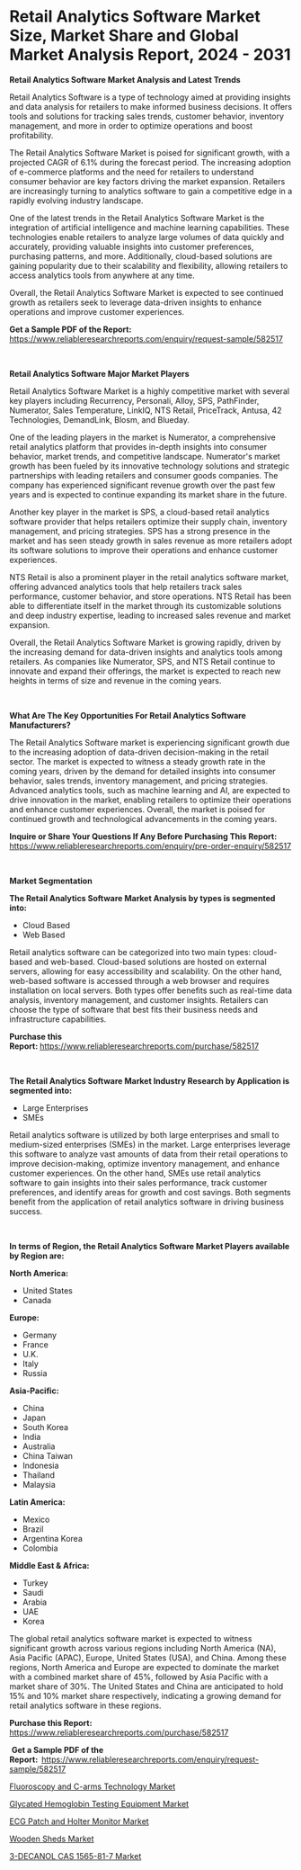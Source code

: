 <p><h1>Retail Analytics Software Market Size, Market Share and Global Market Analysis Report, 2024 - 2031</h1></p><p><strong>Retail Analytics Software Market Analysis and Latest Trends</strong></p>
<p><p>Retail Analytics Software is a type of technology aimed at providing insights and data analysis for retailers to make informed business decisions. It offers tools and solutions for tracking sales trends, customer behavior, inventory management, and more in order to optimize operations and boost profitability.</p><p>The Retail Analytics Software Market is poised for significant growth, with a projected CAGR of 6.1% during the forecast period. The increasing adoption of e-commerce platforms and the need for retailers to understand consumer behavior are key factors driving the market expansion. Retailers are increasingly turning to analytics software to gain a competitive edge in a rapidly evolving industry landscape.</p><p>One of the latest trends in the Retail Analytics Software Market is the integration of artificial intelligence and machine learning capabilities. These technologies enable retailers to analyze large volumes of data quickly and accurately, providing valuable insights into customer preferences, purchasing patterns, and more. Additionally, cloud-based solutions are gaining popularity due to their scalability and flexibility, allowing retailers to access analytics tools from anywhere at any time.</p><p>Overall, the Retail Analytics Software Market is expected to see continued growth as retailers seek to leverage data-driven insights to enhance operations and improve customer experiences.</p></p>
<p><strong>Get a Sample PDF of the Report:&nbsp;</strong> <a href="https://www.reliableresearchreports.com/enquiry/request-sample/582517">https://www.reliableresearchreports.com/enquiry/request-sample/582517</a></p>
<p>&nbsp;</p>
<p><strong>Retail Analytics Software Major Market Players</strong></p>
<p><p>Retail Analytics Software Market is a highly competitive market with several key players including Recurrency, Personali, Alloy, SPS, PathFinder, Numerator, Sales Temperature, LinkIQ, NTS Retail, PriceTrack, Antusa, 42 Technologies, DemandLink, Blosm, and Blueday. </p><p>One of the leading players in the market is Numerator, a comprehensive retail analytics platform that provides in-depth insights into consumer behavior, market trends, and competitive landscape. Numerator's market growth has been fueled by its innovative technology solutions and strategic partnerships with leading retailers and consumer goods companies. The company has experienced significant revenue growth over the past few years and is expected to continue expanding its market share in the future.</p><p>Another key player in the market is SPS, a cloud-based retail analytics software provider that helps retailers optimize their supply chain, inventory management, and pricing strategies. SPS has a strong presence in the market and has seen steady growth in sales revenue as more retailers adopt its software solutions to improve their operations and enhance customer experiences.</p><p>NTS Retail is also a prominent player in the retail analytics software market, offering advanced analytics tools that help retailers track sales performance, customer behavior, and store operations. NTS Retail has been able to differentiate itself in the market through its customizable solutions and deep industry expertise, leading to increased sales revenue and market expansion.</p><p>Overall, the Retail Analytics Software Market is growing rapidly, driven by the increasing demand for data-driven insights and analytics tools among retailers. As companies like Numerator, SPS, and NTS Retail continue to innovate and expand their offerings, the market is expected to reach new heights in terms of size and revenue in the coming years.</p></p>
<p>&nbsp;</p>
<p><strong>What Are The Key Opportunities For Retail Analytics Software Manufacturers?</strong></p>
<p><p>The Retail Analytics Software market is experiencing significant growth due to the increasing adoption of data-driven decision-making in the retail sector. The market is expected to witness a steady growth rate in the coming years, driven by the demand for detailed insights into consumer behavior, sales trends, inventory management, and pricing strategies. Advanced analytics tools, such as machine learning and AI, are expected to drive innovation in the market, enabling retailers to optimize their operations and enhance customer experiences. Overall, the market is poised for continued growth and technological advancements in the coming years.</p></p>
<p><strong>Inquire or Share Your Questions If Any Before Purchasing This Report:</strong> <a href="https://www.reliableresearchreports.com/enquiry/pre-order-enquiry/582517">https://www.reliableresearchreports.com/enquiry/pre-order-enquiry/582517</a></p>
<p>&nbsp;</p>
<p><strong>Market Segmentation</strong></p>
<p><strong>The Retail Analytics Software Market Analysis by types is segmented into:</strong></p>
<p><ul><li>Cloud Based</li><li>Web Based</li></ul></p>
<p><p>Retail analytics software can be categorized into two main types: cloud-based and web-based. Cloud-based solutions are hosted on external servers, allowing for easy accessibility and scalability. On the other hand, web-based software is accessed through a web browser and requires installation on local servers. Both types offer benefits such as real-time data analysis, inventory management, and customer insights. Retailers can choose the type of software that best fits their business needs and infrastructure capabilities.</p></p>
<p><strong>Purchase this Report:&nbsp;</strong><a href="https://www.reliableresearchreports.com/purchase/582517">https://www.reliableresearchreports.com/purchase/582517</a></p>
<p>&nbsp;</p>
<p><strong>The Retail Analytics Software Market Industry Research by Application is segmented into:</strong></p>
<p><ul><li>Large Enterprises</li><li>SMEs</li></ul></p>
<p><p>Retail analytics software is utilized by both large enterprises and small to medium-sized enterprises (SMEs) in the market. Large enterprises leverage this software to analyze vast amounts of data from their retail operations to improve decision-making, optimize inventory management, and enhance customer experiences. On the other hand, SMEs use retail analytics software to gain insights into their sales performance, track customer preferences, and identify areas for growth and cost savings. Both segments benefit from the application of retail analytics software in driving business success.</p></p>
<p>&nbsp;</p>
<p><strong>In terms of Region, the Retail Analytics Software Market Players available by Region are:</strong></p>
<p>
    <p> <strong> North America: </strong>
        <ul>
            <li>United States</li>
            <li>Canada</li>
        </ul>
        </p> 
    <p> <strong> Europe: </strong>
        <ul>
            <li>Germany</li>
            <li>France</li>
            <li>U.K.</li>
            <li>Italy</li>
            <li>Russia</li>
        </ul>
        </p> 
    <p> <strong> Asia-Pacific: </strong>
        <ul>
            <li>China</li>
            <li>Japan</li>
            <li>South Korea</li>
            <li>India</li>
            <li>Australia</li>
            <li>China Taiwan</li>
            <li>Indonesia</li>
            <li>Thailand</li>
            <li>Malaysia</li>
        </ul>
        </p> 
    <p> <strong> Latin America: </strong>
        <ul>
            <li>Mexico</li>
            <li>Brazil</li>
            <li>Argentina Korea</li>
            <li>Colombia</li>
        </ul>
        </p> 
    <p> <strong> Middle East & Africa: </strong>
        <ul>
            <li>Turkey</li>
            <li>Saudi</li>
            <li>Arabia</li>
            <li>UAE</li>
            <li>Korea</li>
        </ul>
    </p>
    </p>
<p><p>The global retail analytics software market is expected to witness significant growth across various regions including North America (NA), Asia Pacific (APAC), Europe, United States (USA), and China. Among these regions, North America and Europe are expected to dominate the market with a combined market share of 45%, followed by Asia Pacific with a market share of 30%. The United States and China are anticipated to hold 15% and 10% market share respectively, indicating a growing demand for retail analytics software in these regions.</p></p>
<p><strong>Purchase this Report: </strong><a href="https://www.reliableresearchreports.com/purchase/582517">https://www.reliableresearchreports.com/purchase/582517</a></p>
<p>&nbsp;<strong>Get a Sample PDF of the Report:&nbsp;&nbsp;</strong><a href="https://www.reliableresearchreports.com/enquiry/request-sample/582517">https://www.reliableresearchreports.com/enquiry/request-sample/582517</a></p>
<p><strong></strong></p>
<p><p><a href="https://medium.com/@soledadroob625/fluoroscopy-and-c-arms-technology-market-trends-and-market-analysis-forecasted-for-period-2024-2031-c4b9634b3499">Fluoroscopy and C-arms Technology Market</a></p><p><a href="https://medium.com/@soledadroob625/glycated-hemoglobin-testing-equipment-market-comprehensive-assessment-by-type-application-and-8e675c0c4f9f">Glycated Hemoglobin Testing Equipment Market</a></p><p><a href="https://medium.com/@elzaziemann1943/ecg-patch-and-holter-monitor-market-the-key-to-successful-business-strategy-forecast-till-2031-06ad9c090d83">ECG Patch and Holter Monitor Market</a></p><p><a href="https://github.com/julyju69/Market-Research-Report-List-2/blob/main/wooden-sheds-market.md">Wooden Sheds Market</a></p><p><a href="https://github.com/gdfhhhj/Market-Research-Report-List-3/blob/main/3-decanol-cas-1565-81-7-market.md">3-DECANOL CAS 1565-81-7 Market</a></p></p>